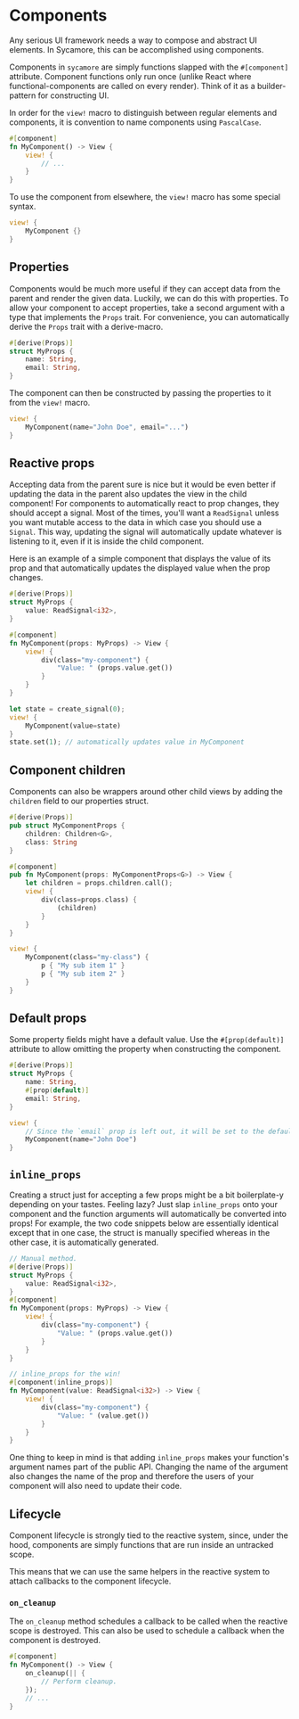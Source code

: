 # Components

Any serious UI framework needs a way to compose and abstract UI elements. In Sycamore, this can be
accomplished using components.

Components in `sycamore` are simply functions slapped with the `#[component]` attribute. Component functions only run once (unlike React where
functional-components are called on every render). Think of it as a builder-pattern for constructing
UI.

In order for the `view!` macro to distinguish between regular elements and components, it is
convention to name components using `PascalCase`.

```rust
#[component]
fn MyComponent() -> View {
    view! {
        // ...
    }
}
```

To use the component from elsewhere, the `view!` macro has some special syntax.

```rust
view! {
    MyComponent {}
}
```

## Properties

Components would be much more useful if they can accept data from the parent and render the given
data. Luckily, we can do this with properties. To allow your component to accept properties, take a
second argument with a type that implements the `Props` trait. For convenience, you can automatically
derive the `Props` trait with a derive-macro.

```rust
#[derive(Props)]
struct MyProps {
    name: String,
    email: String,
}
```

The component can then be constructed by passing the properties to it from the `view!` macro.

```rust
view! {
    MyComponent(name="John Doe", email="...")
}
```

## Reactive props

Accepting data from the parent sure is nice but it would be even better if updating the data in the
parent also updates the view in the child component! For components to automatically react to prop
changes, they should accept a signal. Most of the times, you'll want a `ReadSignal` unless you want
mutable access to the data in which case you should use a `Signal`. This way, updating the signal
will automatically update whatever is listening to it, even if it is inside the child component.

Here is an example of a simple component that displays the value of its prop and that automatically
updates the displayed value when the prop changes.

```rust
#[derive(Props)]
struct MyProps {
    value: ReadSignal<i32>,
}

#[component]
fn MyComponent(props: MyProps) -> View {
    view! {
        div(class="my-component") {
            "Value: " (props.value.get())
        }
    }
}

let state = create_signal(0);
view! {
    MyComponent(value=state)
}
state.set(1); // automatically updates value in MyComponent
```

## Component children

Components can also be wrappers around other child views by adding the `children` field to our
properties struct.

```rust
#[derive(Props)]
pub struct MyComponentProps {
    children: Children<G>,
    class: String
}

#[component]
pub fn MyComponent(props: MyComponentProps<G>) -> View {
    let children = props.children.call();
    view! {
        div(class=props.class) {
            (children)
        }
    }
}

view! {
    MyComponent(class="my-class") {
        p { "My sub item 1" }
        p { "My sub item 2" }
    }
}
```

## Default props

Some property fields might have a default value. Use the `#[prop(default)]` attribute to allow
omitting the property when constructing the component.

```rust
#[derive(Props)]
struct MyProps {
    name: String,
    #[prop(default)]
    email: String,
}

view! {
    // Since the `email` prop is left out, it will be set to the default value of "".
    MyComponent(name="John Doe")
}
```

## `inline_props`

Creating a struct just for accepting a few props might be a bit boilerplate-y depending on your
tastes. Feeling lazy? Just slap `inline_props` onto your component and the function arguments will
automatically be converted into props! For example, the two code snippets below are essentially
identical except that in one case, the struct is manually specified whereas in the other case, it is
automatically generated.

```rust
// Manual method.
#[derive(Props)]
struct MyProps {
    value: ReadSignal<i32>,
}
#[component]
fn MyComponent(props: MyProps) -> View {
    view! {
        div(class="my-component") {
            "Value: " (props.value.get())
        }
    }
}

// inline_props for the win!
#[component(inline_props)]
fn MyComponent(value: ReadSignal<i32>) -> View {
    view! {
        div(class="my-component") {
            "Value: " (value.get())
        }
    }
}
```

One thing to keep in mind is that adding `inline_props` makes your function's argument names part of
the public API. Changing the name of the argument also changes the name of the prop and therefore
the users of your component will also need to update their code.

## Lifecycle

Component lifecycle is strongly tied to the reactive system, since, under the hood, components are
simply functions that are run inside an untracked scope.

This means that we can use the same helpers in the reactive system to attach callbacks to the
component lifecycle.

### `on_cleanup`

The `on_cleanup` method schedules a callback to be called when the reactive scope is destroyed. This
can also be used to schedule a callback when the component is destroyed.

```rust
#[component]
fn MyComponent() -> View {
    on_cleanup(|| {
        // Perform cleanup.
    });
    // ...
}
```
